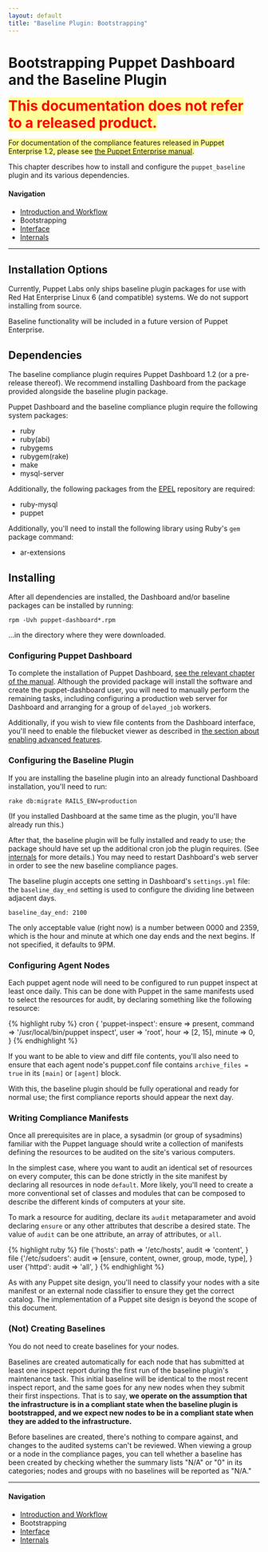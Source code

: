 ```yaml
---
layout: default
title: "Baseline Plugin: Bootstrapping"
---
```


Bootstrapping Puppet Dashboard and the Baseline Plugin
====

<span style="font-size: 2em; font-weight: bold; color: red; background-color: #ff9;">This documentation does not refer to a released product.</span>

<span style="background-color: #ff9;">For documentation of the compliance features released in Puppet Enterprise 1.2, please see [the Puppet Enterprise manual](/pe/).</span>

This chapter describes how to install and configure the `puppet_baseline` plugin and its various dependencies.

#### Navigation

* [Introduction and Workflow](./pb_workflow.html)
* Bootstrapping
* [Interface](./pb_interface.html)
* [Internals](./pb_internals.html)

* * *

Installation Options
------

Currently, Puppet Labs only ships baseline plugin packages for use with Red Hat Enterprise Linux 6 (and compatible) systems. We do not support installing from source.

Baseline functionality will be included in a future version of Puppet Enterprise.

Dependencies
-----

The baseline compliance plugin requires Puppet Dashboard 1.2 (or a pre-release thereof). We recommend installing Dashboard from the package provided alongside the baseline plugin package.

Puppet Dashboard and the baseline compliance plugin require the following system packages:

* ruby
* ruby(abi) 
* rubygems
* rubygem(rake)
* make
* mysql-server

Additionally, the following packages from the [EPEL](http://fedoraproject.org/wiki/EPEL) repository are required:

* ruby-mysql
* puppet 

Additionally, you'll need to install the following library using Ruby's `gem` package command:

* ar-extensions

Installing
-----

After all dependencies are installed, the Dashboard and/or baseline packages can be installed by running:

    rpm -Uvh puppet-dashboard*.rpm

...in the directory where they were downloaded.

### Configuring Puppet Dashboard

[dashboard_bootstrap]: /dashboard/manual/1.2/bootstrapping.html#configuring-dashboard
[dashboard_advanced]: /dashboard/manual/1.2/configuring.html#advanced-features

To complete the installation of Puppet Dashboard, [see the relevant chapter of the manual][dashboard_bootstrap]. Although the provided package will install the software and create the puppet-dashboard user, you will need to manually perform the remaining tasks, including configuring a production web server for Dashboard and arranging for a group of `delayed_job` workers.

Additionally, if you wish to view file contents from the Dashboard interface, you'll need to enable the filebucket viewer as described in [the section about enabling advanced features][dashboard_advanced].

### Configuring the Baseline Plugin

If you are installing the baseline plugin into an already functional Dashboard installation, you'll need to run:

    rake db:migrate RAILS_ENV=production

(If you installed Dashboard at the same time as the plugin, you'll have already run this.)

After that, the baseline plugin will be fully installed and ready to use; the package should have set up the additional cron job the plugin requires. (See [internals](./pb_internals.html) for more details.) You may need to restart Dashboard's web server in order to see the new baseline compliance pages.

The baseline plugin accepts one setting in Dashboard's `settings.yml` file: the `baseline_day_end` setting is used to configure the dividing line between adjacent days.

    baseline_day_end: 2100

The only acceptable value (right now) is a number between 0000 and 2359, which is the hour and minute at which one day ends and the next begins. If not specified, it defaults to 9PM.

### Configuring Agent Nodes

Each puppet agent node will need to be configured to run puppet inspect at least once daily. This can be done with Puppet in the same manifests used to select the resources for audit, by declaring something like the following resource:

{% highlight ruby %}
    cron { 'puppet-inspect':
      ensure  => present,
      command => '/usr/local/bin/puppet inspect',
      user    => 'root',
      hour    => [2, 15],
      minute  => 0,
    }
{% endhighlight %}


If you want to be able to view and diff file contents, you'll also need to ensure that each agent node's puppet.conf file contains `archive_files = true` in its `[main]` or `[agent]` block.

With this, the baseline plugin should be fully operational and ready for normal use; the first compliance reports should appear the next day.


### Writing Compliance Manifests

Once all prerequisites are in place, a sysadmin (or group of sysadmins) familiar with the Puppet language should write a collection of manifests defining the resources to be audited on the site's various computers.

In the simplest case, where you want to audit an identical set of resources on every computer, this can be done strictly in the site manifest by declaring all resources in node `default`. More likely, you'll need to create a more conventional set of classes and modules that can be composed to describe the different kinds of computers at your site.

To mark a resource for auditing, declare its `audit` metaparameter and avoid declaring `ensure` or any other attributes that describe a desired state. The value of `audit` can be one attribute, an array of attributes, or `all`.

{% highlight ruby %}
    file {'hosts':
      path  => '/etc/hosts',
      audit => 'content',
    }
    file {'/etc/sudoers':
      audit => [ensure, content, owner, group, mode, type],
    }
    user {'httpd':
      audit => 'all',
    }
{% endhighlight %}

As with any Puppet site design, you'll need to classify your nodes with a site manifest or an external node classifier to ensure they get the correct catalog. The implementation of a Puppet site design is beyond the scope of this document.

### (Not) Creating Baselines

You do not need to create baselines for your nodes.

Baselines are created automatically for each node that has submitted at least one inspect report during the first run of the baseline plugin's maintenance task. This initial baseline will be identical to the most recent  inspect report, and the same goes for any new nodes when they submit their first inspections. That is to say, **we operate on the assumption that the infrastructure is in a compliant state when the baseline plugin is bootstrapped, and we expect new nodes to be in a compliant state when they are added to the infrastructure.**

Before baselines are created, there's nothing to compare against, and changes to the audited systems can't be reviewed. When viewing a group or a node in the compliance pages, you can tell whether a baseline has been created by checking whether the summary lists "N/A" or "0" in its categories; nodes and groups with no baselines will be reported as "N/A."

* * *

#### Navigation

* [Introduction and Workflow](./pb_workflow.html)
* Bootstrapping
* [Interface](./pb_interface.html)
* [Internals](./pb_internals.html)

